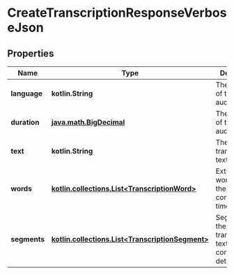 
# CreateTranscriptionResponseVerboseJson

## Properties
| Name | Type | Description | Notes |
| ------------ | ------------- | ------------- | ------------- |
| **language** | **kotlin.String** | The language of the input audio. |  |
| **duration** | [**java.math.BigDecimal**](java.math.BigDecimal.md) | The duration of the input audio. |  |
| **text** | **kotlin.String** | The transcribed text. |  |
| **words** | [**kotlin.collections.List&lt;TranscriptionWord&gt;**](TranscriptionWord.md) | Extracted words and their corresponding timestamps. |  [optional] |
| **segments** | [**kotlin.collections.List&lt;TranscriptionSegment&gt;**](TranscriptionSegment.md) | Segments of the transcribed text and their corresponding details. |  [optional] |



